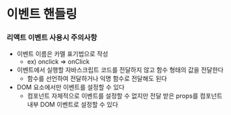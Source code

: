 # 이벤트 핸들링

### 리액트 이벤트 사용시 주의사항

- 이벤트 이름은 카멜 표기법으로 작성
  - ex) onclick => onClick
- 이벤트에서 실행할 자바스크립트 코드를 전달하지 않고 함수 형태의 값을 전달한다
  - 함수를 선언하여 전달하거나 익명 함수로 전달해도 된다
- DOM 요소에서만 이벤트를 설정할 수 있다
  - 컴포넌트 자체적으로 이벤트를 설정할 수 없지만 전달 받은 props를 컴포넌트 내부 
    DOM 이벤트로 설정할 수 있다
